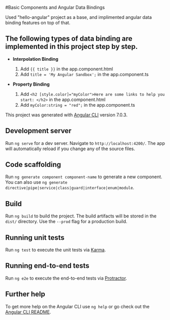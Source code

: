 #Basic Components and Angular Data Bindings

Used "hello-angular" project as a base, and implimented angular data binding features on top of that.  

## The following types of data binding are implemented in this project step by step.

- **Interpolation Binding**  
  1. Add ```{{ title }}``` in the app.component.html    
  2. Add ```title = 'My Angular Sandbox';``` in the app.component.ts  
  
- **Property Binding**  
  1. Add ```<h2 [style.color]="myColor">Here are some links to help you start: </h2>``` in the app.component.html   
  2. Add ```myColor:string = "red";``` in the app.component.ts


This project was generated with [Angular CLI](https://github.com/angular/angular-cli) version 7.0.3.

## Development server

Run `ng serve` for a dev server. Navigate to `http://localhost:4200/`. The app will automatically reload if you change any of the source files.

## Code scaffolding

Run `ng generate component component-name` to generate a new component. You can also use `ng generate directive|pipe|service|class|guard|interface|enum|module`.

## Build

Run `ng build` to build the project. The build artifacts will be stored in the `dist/` directory. Use the `--prod` flag for a production build.

## Running unit tests

Run `ng test` to execute the unit tests via [Karma](https://karma-runner.github.io).

## Running end-to-end tests

Run `ng e2e` to execute the end-to-end tests via [Protractor](http://www.protractortest.org/).

## Further help

To get more help on the Angular CLI use `ng help` or go check out the [Angular CLI README](https://github.com/angular/angular-cli/blob/master/README.md).
